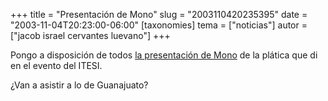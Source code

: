 +++
title = "Presentación de Mono"
slug = "2003110420235395"
date = "2003-11-04T20:23:00-06:00"
[taxonomies]
tema = ["noticias"]
autor = ["jacob israel cervantes luevano"]
+++

Pongo a disposición de todos [la presentación de
Mono](http://www12.brinkster.com/jiclmame/index.aspx) de la plática que
di en el evento del ITESI.

¿Van a asistir a lo de Guanajuato?
